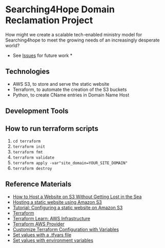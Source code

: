 # Searching4Hope Domain Reclamation Project

How might we create a scalable tech-enabled ministry model for Searching4hope to meet the growing needs of an increasingly desperate world?


* See [Issues](https://github.com/coombsj/searching4hope/issues) for future work * 

## Technologies

- AWS S3, to store and serve the static website
- Terraform, to automate the creation of the S3 buckets
- Python, to create CName entries in Domain Name Host

## Development Tools

## How to run terraform scripts

1. `cd terraform`
2. `terraform init`
3. `terraform fmt`
4. `terraform validate`
5. `terraform apply -var"site_domain=YOUR_SITE_DOMAIN"`
6. `terraform destroy`

## Reference Materials

- [How to Host a Website on S3 Without Getting Lost in the Sea](https://medium.com/@kyle.galbraith/how-to-host-a-website-on-s3-without-getting-lost-in-the-sea-e2b82aa6cd38)
- [Hosting a static website using Amazon S3](https://docs.aws.amazon.com/AmazonS3/latest/userguide/WebsiteHosting.html)
- [Tutorial: Configuring a static website on Amazon S3](https://docs.aws.amazon.com/AmazonS3/latest/userguide/HostingWebsiteOnS3Setup.html)
- [Terraform](https://www.terraform.io/)
- [Terraform Learn: AWS Infrastructure](https://learn.hashicorp.com/tutorials/terraform/aws-build)
- [Terraform AWS Provider](https://registry.terraform.io/providers/hashicorp/aws/latest/docs)
- [Customize Terraform Configuration with Variables](https://learn.hashicorp.com/tutorials/terraform/variables?in=terraform/configuration-language&utm_source=WEBSITE&utm_medium=WEB_IO&utm_offer=ARTICLE_PAGE&utm_content=DOCS)
- [Set values with a .tfvars file](https://learn.hashicorp.com/tutorials/terraform/sensitive-variables?in=terraform/configuration-language#set-values-with-a-tfvars-file)
- [Set values with environment variables](https://learn.hashicorp.com/tutorials/terraform/sensitive-variables?in=terraform/configuration-language#set-values-with-environment-variables)


